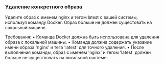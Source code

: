 
### Удаление конкретного образа

Удалите образ с именем nginx и тегом latest с вашей системы, используя команду Docker. Образ больше не должен сущестовать на локальной машине.

Требования:
•	Команда Docker должна быть использована для удаления образа с локальной машины.
•	Команда должна содержать указание имени образа 'nginx' и тега 'latest' для точного удаления.
•	После выполнения команды, образ с именем 'nginx' и тегом 'latest' должен больше не существовать на локальной системе.